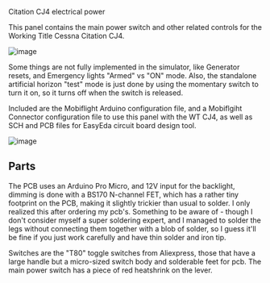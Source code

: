 Citation CJ4 electrical power

This panel contains the main power switch and other related controls for the 
Working Title Cessna Citation CJ4.

![image](https://user-images.githubusercontent.com/2587818/131339999-8c6e6d0a-e69b-46cb-b83d-db3340d008c3.png)

Some things are not fully implemented in the simulator, like Generator resets,
and Emergency lights "Armed" vs "ON" mode. Also, the standalone artificial 
horizon "test" mode is just done by using the momentary switch to turn it on,
so it turns off when the switch is released.

Included are the Mobiflight Arduino configuration file, and a Mobiflgiht Connector configuration file to use 
this panel with the WT CJ4, as well as SCH and PCB files for EasyEda circuit board design tool.

![image](https://user-images.githubusercontent.com/2587818/131340632-c589d045-22eb-49ba-a85d-4bf7b6fd52b6.png)

## Parts 

The PCB uses an Arduino Pro Micro, and 12V input for the backlight, dimming is done with a BS170 N-channel FET, which
has a rather tiny footprint on the PCB, making it slightly trickier than usual to solder. I only realized this after
ordering my pcb's. Something to be aware of - though I don't consider myself a super soldering expert, and I managed to solder 
the legs without connecting them together with a blob of solder, so I guess it'll be fine if you just work carefully and have
thin solder and iron tip.

Switches are the "T80" toggle switches from Aliexpress, those that have a large handle but a micro-sized switch body
and solderable feet for pcb. The main power switch has a piece of red heatshrink on the lever. 
